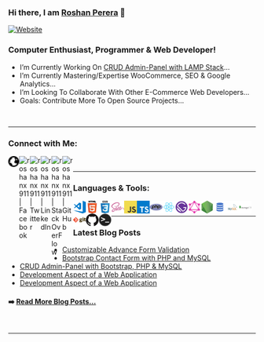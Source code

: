 <!--
**roshanx911/roshanx911** is a ✨ _special_ ✨ repository because its `README.md` (this file) appears on your GitHub profile.

Here are some ideas to get you started:
-->

### Hi there, I am [Roshan Perera][website] 👋

[![Website](https://img.shields.io/website?label=roshanx911.github.io&style=for-the-badge&url=https%3A%2F%2Froshanx911.github.io)](https://roshanx911.github.io/)

### Computer Enthusiast, Programmer & Web Developer!

- I’m Currently Working On [CRUD Admin-Panel with LAMP Stack][website]...
- I’m Currently Mastering/Expertise WooCommerce, SEO & Google Analytics...
- I’m Looking To Collaborate With Other E-Commerce Web Developers...
- Goals: Contribute More To Open Source Projects...

<br />

***

### Connect with Me:

[<img align="left" alt="roshanx911.github.io" width="22px" src="https://raw.githubusercontent.com/iconic/open-iconic/master/svg/globe.svg" />][website]
[<img align="left" alt="roshanx911 | Facebook" width="22px" src="https://cdn.jsdelivr.net/npm/simple-icons@v3/icons/facebook.svg" />][facebook]
[<img align="left" alt="roshanx911 | Twitter" width="22px" src="https://cdn.jsdelivr.net/npm/simple-icons@v3/icons/twitter.svg" />][twitter]
[<img align="left" alt="roshanx911 | LinkedIn" width="22px" src="https://cdn.jsdelivr.net/npm/simple-icons@v3/icons/linkedin.svg" />][linkedin]
[<img align="left" alt="roshanx911 | StackOverFlow" width="22px" src="https://cdn.jsdelivr.net/npm/simple-icons@v3/icons/stackoverflow.svg" />][stackoverflow]
[<img align="left" alt="roshanx911 | GitHub" width="22px" src="https://cdn.jsdelivr.net/npm/simple-icons@v3/icons/github.svg" />][github]

<br />

***

### Languages & Tools:

<img align="left" alt="Visual Studio Code" width="26px" src="https://raw.githubusercontent.com/github/explore/80688e429a7d4ef2fca1e82350fe8e3517d3494d/topics/visual-studio-code/visual-studio-code.png" />
<img align="left" alt="HTML5" width="26px" src="https://raw.githubusercontent.com/github/explore/80688e429a7d4ef2fca1e82350fe8e3517d3494d/topics/html/html.png" />
<img align="left" alt="CSS3" width="26px" src="https://raw.githubusercontent.com/github/explore/80688e429a7d4ef2fca1e82350fe8e3517d3494d/topics/css/css.png" />
<img align="left" alt="Sass" width="26px" src="https://raw.githubusercontent.com/github/explore/80688e429a7d4ef2fca1e82350fe8e3517d3494d/topics/sass/sass.png" />
<img align="left" alt="JavaScript" width="26px" src="https://raw.githubusercontent.com/github/explore/80688e429a7d4ef2fca1e82350fe8e3517d3494d/topics/javascript/javascript.png" />
<img align="left" alt="TypeScript" width="26px" src="https://raw.githubusercontent.com/github/explore/80688e429a7d4ef2fca1e82350fe8e3517d3494d/topics/typescript/typescript.png" />
<img align="left" alt="PHP" width="26px" src="https://raw.githubusercontent.com/github/explore/80688e429a7d4ef2fca1e82350fe8e3517d3494d/topics/php/php.png" />
<img align="left" alt="React" width="26px" src="https://raw.githubusercontent.com/github/explore/80688e429a7d4ef2fca1e82350fe8e3517d3494d/topics/react/react.png" />
<img align="left" alt="Gatsby" width="26px" src="https://raw.githubusercontent.com/github/explore/e94815998e4e0713912fed477a1f346ec04c3da2/topics/gatsby/gatsby.png" />
<img align="left" alt="GraphQL" width="26px" src="https://raw.githubusercontent.com/github/explore/80688e429a7d4ef2fca1e82350fe8e3517d3494d/topics/graphql/graphql.png" />
<img align="left" alt="Node.js" width="26px" src="https://raw.githubusercontent.com/github/explore/80688e429a7d4ef2fca1e82350fe8e3517d3494d/topics/nodejs/nodejs.png" />
<img align="left" alt="SQL" width="26px" src="https://raw.githubusercontent.com/github/explore/80688e429a7d4ef2fca1e82350fe8e3517d3494d/topics/sql/sql.png" />
<img align="left" alt="MySQL" width="26px" src="https://raw.githubusercontent.com/github/explore/80688e429a7d4ef2fca1e82350fe8e3517d3494d/topics/mysql/mysql.png" />
<img align="left" alt="MongoDB" width="26px" src="https://raw.githubusercontent.com/github/explore/80688e429a7d4ef2fca1e82350fe8e3517d3494d/topics/mongodb/mongodb.png" />
<img align="left" alt="Git" width="26px" src="https://raw.githubusercontent.com/github/explore/80688e429a7d4ef2fca1e82350fe8e3517d3494d/topics/git/git.png" />
<img align="left" alt="GitHub" width="26px" src="https://raw.githubusercontent.com/github/explore/78df643247d429f6cc873026c0622819ad797942/topics/github/github.png" />
<img align="left" alt="Terminal" width="26px" src="https://raw.githubusercontent.com/github/explore/80688e429a7d4ef2fca1e82350fe8e3517d3494d/topics/terminal/terminal.png" />

<br />

***

### Latest Blog Posts

- [Customizable Advance Form Validation](https://roshanx911.github.io/blog/2020/07/28/customizable-advance-form-validation.html)
- [Bootstrap Contact Form with PHP and MySQL](https://roshanx911.github.io/blog/2020/08/09/bootstrap-contact-form-php-and-mysql.html)
- [CRUD Admin-Panel with Bootstrap, PHP & MySQL](https://roshanx911.github.io/blog/2020/08/14/crud-admin-panel-part-1.html)
- [Development Aspect of a Web Application](https://roshanx911.github.io/blog/2020/08/25/development-of-web-app-part-01.html)
- [Development Aspect of a Web Application](https://roshanx911.github.io/blog/2020/08/28/development-of-web-app-part-02.htmlaqkpxohspvscodepluswhatnew+)

#### ➡️ [Read More Blog Posts...](https://roshanx911.github.io/)

<br />

***

[website]: https://roshanx911.github.io/
[facebook]: https://www.facebook.com/roshanx911/
[twitter]: https://twitter.com/roshanx911/
[linkedin]: https://www.linkedin.com/in/roshanx911/
[stackoverflow]: https://stackoverflow.com/users/14033303/roshanx911/
[github]: https://github.com/roshanx911/

